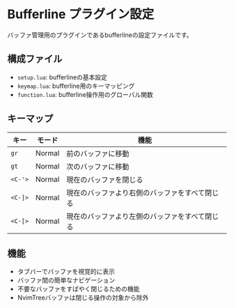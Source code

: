 # Bufferline プラグイン設定

バッファ管理用のプラグインであるbufferlineの設定ファイルです。

## 構成ファイル

- `setup.lua`: bufferlineの基本設定
- `keymap.lua`: bufferline用のキーマッピング
- `function.lua`: bufferline操作用のグローバル関数

## キーマップ

| キー | モード | 機能 |
|------|--------|------|
| `gr` | Normal | 前のバッファに移動 |
| `gt` | Normal | 次のバッファに移動 |
| `<C-'>` | Normal | 現在のバッファを閉じる |
| `<C-]>` | Normal | 現在のバッファより右側のバッファをすべて閉じる |
| `<C-[>` | Normal | 現在のバッファより左側のバッファをすべて閉じる |

## 機能

- タブバーでバッファを視覚的に表示
- バッファ間の簡単なナビゲーション
- 不要なバッファをすばやく閉じるための機能
- NvimTreeバッファは閉じる操作の対象から除外